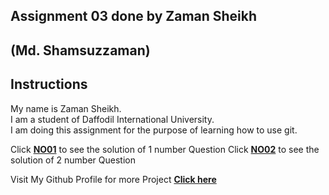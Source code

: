 ## Assignment 03 done by Zaman Sheikh

## (Md. Shamsuzzaman) 

## Instructions
My name is Zaman Sheikh. <br> I am a student of Daffodil International University. <br> I am doing this assignment for the purpose of learning how to use git.

Click <a href="https://github.com/zamansheikh/code4coffe/tree/main/Java/Basic/Assignment_03/NO01">**NO01**</a>  to see the solution of 1 number Question
Click <a href="https://github.com/zamansheikh/code4coffe/tree/main/Java/Basic/Assignment_03/NO02">**NO02**</a>  to see the solution of 2 number Question

Visit My Github Profile for more Project 
<a href="https://github.com/zamansheikh/">**Click here**</a>
